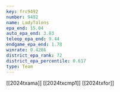 ```yaml
---
key: frc9492
number: 9492
name: LadyTalons
epa_end: 15.04
auto_epa_end: 3.83
teleop_epa_end: 9.44
endgame_epa_end: 1.78
winrate: 0.4286
district_epa_rank: 72
district_epa_percentile: 0.617
type: Team
---
```

[[2024txama]]
[[2024txcmp1]]
[[2024txfor]]
